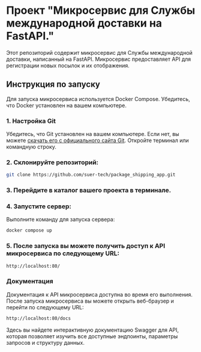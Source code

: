 # Проект "Микросервис для Службы международной доставки на FastAPI."

Этот репозиторий содержит микросервис для Службы международной доставки, написанный на FastAPI. Микросервис предоставляет API для регистрации новых посылок и их отображения.

## Инструкция по запуску
Для запуска микросервиса используется Docker Compose. Убедитесь, что Docker установлен на вашем компьютере.

### 1. Настройка Git

Убедитесь, что Git установлен на вашем компьютере. Если нет, вы можете [скачать его с официального сайта Git](https://git-scm.com/). Откройте терминал или командную строку.

### 2. Склонируйте репозиторий:

```bash
git clone https://github.com/suer-tech/package_shipping_app.git
```
### 3. Перейдите в каталог вашего проекта в терминале.

### 4. Запустите сервер:
Выполните команду для запуска сервера:
```bash
docker compose up
```
### 5. После запуска вы можете получить доступ к API микросервиса по следующему URL:
```bash
http://localhost:80/
```

### Документация
Документация к API микросервиса доступна во время его выполнения. После запуска микросервиса вы можете открыть веб-браузер и перейти по следующему URL:
```bash
http://localhost:80/docs
```
Здесь вы найдете интерактивную документацию Swagger для API, которая позволяет изучить все доступные эндпоинты, параметры запросов и структуру данных.

